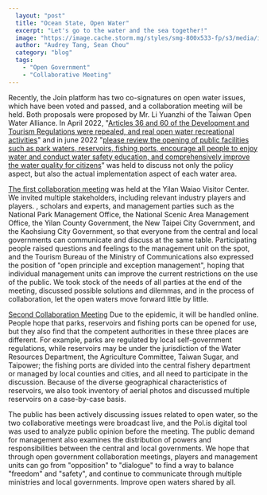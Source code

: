 ```yaml
---
  layout: "post"
  title: "Ocean State, Open Water"
  excerpt: "Let's go to the water and the sea together!"
  image: "https://image.cache.storm.mg/styles/smg-800x533-fp/s3/media/image/2022/07/04/20220704-023639_U1004_M774171_8803.jpg"
  author: "Audrey Tang, Sean Chou"
  category: "blog"
  tags: 
    - "Open Government"
    - "Collaborative Meeting"
---
```



Recently, the Join platform has two co-signatures on open water issues, which have been voted and passed, and a collaboration meeting will be held. Both proposals were proposed by Mr. Li Yuanzhi of the Taiwan Open Water Alliance. In April 2022, "[Articles 36 and 60 of the Development and Tourism Regulations were repealed, and real open water recreational activities](https://join.gov.tw/idea/detail/87629654-2f3f-4660-9d2e-1321abcfef52)" and in june 2022 "[please review the opening of public facilities such as park waters, reservoirs, fishing ports, encourage all people to enjoy water and conduct water safety education, and comprehensively improve the water quality for citizens](https://join.gov.tw/idea/detail/9a4e5d11-e7c6-45ef-8510-b7c8f35d064a)” was held to discuss not only the policy aspect, but also the actual implementation aspect of each water area. 

[The first collaboration meeting](https://cm.pdis.nat.gov.tw/111/) was held at the Yilan Waiao Visitor Center. We invited multiple stakeholders, including relevant industry players and players. , scholars and experts, and management parties such as the National Park Management Office, the National Scenic Area Management Office, the Yilan County Government, the New Taipei City Government, and the Kaohsiung City Government, so that everyone from the central and local governments can communicate and discuss at the same table. Participating people raised questions and feelings to the management unit on the spot, and the Tourism Bureau of the Ministry of Communications also expressed the position of "open principle and exception management", hoping that individual management units can improve the current restrictions on the use of the public. We took stock of the needs of all parties at the end of the meeting, discussed possible solutions and dilemmas, and in the process of collaboration, let the open waters move forward little by little. 

[Second Collaboration Meeting](https://cm.pdis.nat.gov.tw/118/) Due to the epidemic, it will be handled online. People hope that parks, reservoirs and fishing ports can be opened for use, but they also find that the competent authorities in these three places are different. For example, parks are regulated by local self-government regulations, while reservoirs may be under the jurisdiction of the Water Resources Department, the Agriculture Committee, Taiwan Sugar, and Taipower; the fishing ports are divided into the central fishery department or managed by local counties and cities, and all need to participate in the discussion. Because of the diverse geographical characteristics of reservoirs, we also took inventory of aerial photos and discussed multiple reservoirs on a case-by-case basis. 

The public has been actively discussing issues related to open water, so the two collaborative meetings were broadcast live, and the Pol.is digital tool was used to analyze public opinion before the meeting. The public demand for management also examines the distribution of powers and responsibilities between the central and local governments. We hope that through open government collaboration meetings, players and management units can go from "opposition" to "dialogue" to find a way to balance "freedom" and "safety", and continue to communicate through multiple ministries and local governments. Improve open waters shared by all. 
